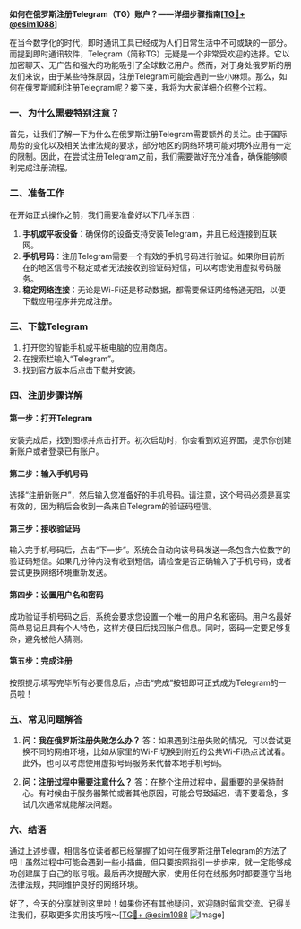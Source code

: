 **如何在俄罗斯注册Telegram（TG）账户？——详细步骤指南[[TG💪+ @esim1088](https://t.me/s/esim1088)]**

在当今数字化的时代，即时通讯工具已经成为人们日常生活中不可或缺的一部分。而提到即时通讯软件，Telegram（简称TG）无疑是一个非常受欢迎的选择。它以加密聊天、无广告和强大的功能吸引了全球数亿用户。然而，对于身处俄罗斯的朋友们来说，由于某些特殊原因，注册Telegram可能会遇到一些小麻烦。那么，如何在俄罗斯顺利注册Telegram呢？接下来，我将为大家详细介绍整个过程。

### 一、为什么需要特别注意？

首先，让我们了解一下为什么在俄罗斯注册Telegram需要额外的关注。由于国际局势的变化以及相关法律法规的要求，部分地区的网络环境可能对境外应用有一定的限制。因此，在尝试注册Telegram之前，我们需要做好充分准备，确保能够顺利完成注册流程。

### 二、准备工作

在开始正式操作之前，我们需要准备好以下几样东西：

1. **手机或平板设备**：确保你的设备支持安装Telegram，并且已经连接到互联网。
2. **手机号码**：注册Telegram需要一个有效的手机号码进行验证。如果你目前所在的地区信号不稳定或者无法接收到验证码短信，可以考虑使用虚拟号码服务。
3. **稳定网络连接**：无论是Wi-Fi还是移动数据，都需要保证网络畅通无阻，以便下载应用程序并完成注册。

### 三、下载Telegram

1. 打开您的智能手机或平板电脑的应用商店。
2. 在搜索栏输入“Telegram”。
3. 找到官方版本后点击下载并安装。

### 四、注册步骤详解

#### 第一步：打开Telegram
安装完成后，找到图标并点击打开。初次启动时，你会看到欢迎界面，提示你创建新账户或者登录已有账户。

#### 第二步：输入手机号码
选择“注册新账户”，然后输入您准备好的手机号码。请注意，这个号码必须是真实有效的，因为稍后会收到一条来自Telegram的验证码短信。

#### 第三步：接收验证码
输入完手机号码后，点击“下一步”。系统会自动向该号码发送一条包含六位数字的验证码短信。如果几分钟内没有收到短信，请检查是否正确输入了手机号码，或者尝试更换网络环境重新发送。

#### 第四步：设置用户名和密码
成功验证手机号码之后，系统会要求您设置一个唯一的用户名和密码。用户名最好简单易记且具有个人特色，这样方便日后找回账户信息。同时，密码一定要足够复杂，避免被他人猜测。

#### 第五步：完成注册
按照提示填写完毕所有必要信息后，点击“完成”按钮即可正式成为Telegram的一员啦！

### 五、常见问题解答

1. **问：我在俄罗斯注册失败怎么办？**
   答：如果遇到注册失败的情况，可以尝试更换不同的网络环境，比如从家里的Wi-Fi切换到附近的公共Wi-Fi热点试试看。此外，也可以考虑使用虚拟号码服务来代替本地手机号码。

2. **问：注册过程中需要注意什么？**
   答：在整个注册过程中，最重要的是保持耐心。有时候由于服务器繁忙或者其他原因，可能会导致延迟，请不要着急，多试几次通常就能解决问题。

### 六、结语

通过上述步骤，相信各位读者都已经掌握了如何在俄罗斯注册Telegram的方法了吧！虽然过程中可能会遇到一些小插曲，但只要按照指引一步步来，就一定能够成功创建属于自己的账号哦。最后再次提醒大家，使用任何在线服务时都要遵守当地法律法规，共同维护良好的网络环境。

好了，今天的分享就到这里啦！如果你还有其他疑问，欢迎随时留言交流。记得关注我们，获取更多实用技巧哦～[[TG💪+ @esim1088](https://t.me/s/esim1088) ![Image](https://i.postimg.cc/4NQfJmqS/Snipaste-2025-05-13-00-14-12.png)]